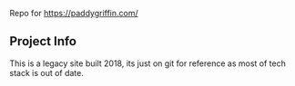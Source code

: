 Repo for https://paddygriffin.com/

## Project Info

This is a legacy site built 2018, its just on git for reference as most of tech stack is out of date.
